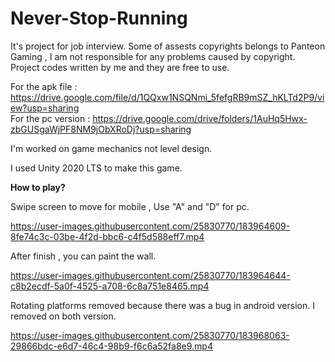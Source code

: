 # Never-Stop-Running

It's project for job interview. Some of assests copyrights belongs to Panteon Gaming , I am not responsible for any problems caused by copyright. Project codes written by me and they are free to use.


For the apk file : https://drive.google.com/file/d/1QQxw1NSQNmi_5fefgRB9mSZ_hKLTd2P9/view?usp=sharing   </br>
For the pc version : https://drive.google.com/drive/folders/1AuHq5Hwx-zbGUSgaWjPF8NM9jObXRoDj?usp=sharing

I'm worked on game mechanics not level design.

I used Unity 2020 LTS to make this game.


**How to play?**

Swipe screen to move for mobile , Use "A" and "D" for pc.


https://user-images.githubusercontent.com/25830770/183964609-8fe74c3c-03be-4f2d-bbc6-c4f5d588eff7.mp4

After finish , you can paint the wall.

https://user-images.githubusercontent.com/25830770/183964644-c8b2ecdf-5a0f-4525-a708-6c8a751e8465.mp4



Rotating platforms removed because there was a bug in android version. I removed on both version.

https://user-images.githubusercontent.com/25830770/183968063-29866bdc-e6d7-46c4-98b9-f6c6a52fa8e9.mp4


